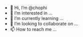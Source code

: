 - 👋 Hi, I’m @chophi
- 👀 I’m interested in ...
- 🌱 I’m currently learning ...
- 💞️ I’m looking to collaborate on ...
- 📫 How to reach me ...

<!---
chophi/chophi is a ✨ special ✨ repository because its `README.md` (this file) appears on your GitHub profile.
You can click the Preview link to take a look at your changes.
--->
